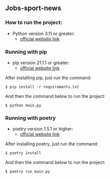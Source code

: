 ## Jobs-sport-news

### How to run the project:

- Python version 3.11 or greater:
	- [official website link](https://www.python.org/)	

### Running with pip 
- pip version 21.1.1 or greater:
	- [official website link](https://pypi.org/)

After installing pip, just run the command:
``````
$ pip install -r requirements.txt
``````
And then the command below to run the project:
``````
$ python main.py
``````

### Running with poetry
- poetry version 1.5.1 or higher:
	- [official website link](https://python-poetry.org/)

After installing poetry, just run the command:
``````
$ poetry install
``````

And then the command below to run the project:
``````
$ poetry run main.py
``````